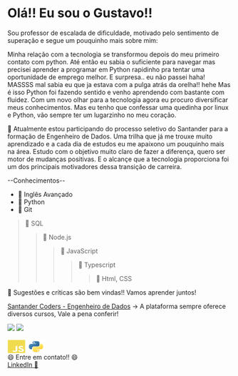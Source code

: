 <div>
<h1>Olá!! Eu sou o Gustavo!!</h1>
<p>Sou professor de escalada de dificuldade, motivado pelo sentimento de superação e segue um pouquinho mais sobre mim:</p>
<p> Minha relação com a tecnologia se transformou depois do meu primeiro contato com python. Até então eu sabia o suficiente para navegar mas precisei aprender a programar em Python rapidinho pra tentar uma oportunidade de emprego melhor. E surpresa.. eu não passei haha! MASSSS mal sabia eu que ja estava com a pulga atrás da orelha!! hehe Mas é isso Python foi fazendo sentido e venho aprendendo com bastante com fluidez. Com um novo olhar para a tecnologia agora eu procuro diversificar meus conhecimentos. Mas eu tenho que confessar uma quedinha por linux e Python, vão sempre ter um lugarzinho no meu coração.</p>
 <p>🔭 Atualmente estou participando do processo seletivo do Santander para a formação de Engenheiro de Dados. Uma trilha que já me trouxe muito aprendizado e a cada dia de estudos eu me apaixono um pouquinho mais na área.
 Estudo com o objetivo muito claro de fazer a diferença, quero ser motor de mudanças positivas. E o alcançe que a tecnologia proporciona foi um dos principais motivadores dessa transição de carreira.
 </p>
 
 --Conhecimentos--

* 🌱 Inglês Avançado
* 🌱 Python
* 🌱 Git

> 🌱 SQL 
>> 🌱 Node.js
>>> 🌱 JavaScript
>>>> 🌱 Typescript
>>>>> 🌱 Html, CSS

🤔 Sugestões e críticas são bem vindas!! Vamos aprender juntos! <br/>

 [Santander Coders - Engenheiro de Dados](https://letscode.com.br/processos-seletivos/santander-coders "Cronograma||Realização pela plataforma Let's Code") -> A plataforma sempre oferece diversos cursos, Vale a pena conferir!

</div>
 <div>
  <img height="166em" src="https://github-readme-stats.vercel.app/api?username=GustavoH-Santos&show_icons=true&theme=dark&include_all_commits=true&count_private=true"/>
  
 <img height="166em" src="https://github-readme-stats.vercel.app/api/top-langs/?username=GustavoH-Santos&layout=compact&langs_count=7&theme=dark"/>
  </div>
  
  <div style="display: inline"><br>
  <img align="center" alt="Rafa-Js" height="30" width="40" src="https://raw.githubusercontent.com/devicons/devicon/master/icons/javascript/javascript-plain.svg">

  <img align="center" alt="Rafa-Python" height="30" width="40" src="https://raw.githubusercontent.com/devicons/devicon/master/icons/python/python-original.svg">
  </div> <br/>
😄 Entre em contato!! 😄 <br/>  
  <a href="https://www.linkedin.com/in/gustavo-santos-950948231/"> LinkedIn 🚀 </a> 
  
